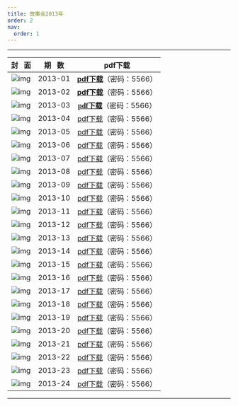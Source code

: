```yaml
---
title: 故事会2013年
order: 2
nav:
  order: 1
---
```

---

|                          封   面                          | 期   数 |                                        pdf下载                                        |
| :---------------------------------------------------------: | :-------: | :-----------------------------------------------------------------------------------: |
| ![img](../../../public/images/gushihui/gsh2013/gsh201301.jpg) |  2013-01  | [**pdf下载**](https://url97.ctfile.com/f/799297-1454403776-d1c28e?p=5566)（密码：5566） |
| ![img](../../../public/images/gushihui/gsh2013/gsh201302.jpg) |  2013-02  | [**pdf下载**](https://url97.ctfile.com/f/799297-1454567921-567b57?p=5566)（密码：5566） |
| ![img](../../../public/images/gushihui/gsh2013/gsh201303.jpg) |  2013-03  |   [<font face="蓝色">**pdf下载**</font>](https://url97.ctfile.com/f/799297-1454568047-ee2118?p=5566)（密码：5566）   |
| ![img](../../../public/images/gushihui/gsh2013/gsh201304.jpg) |  2013-04  |   [pdf下载](https://url97.ctfile.com/f/799297-1454568188-8c5f40?p=5566)（密码：5566）   |
| ![img](../../../public/images/gushihui/gsh2013/gsh201305.jpg) |  2013-05  |   [pdf下载](https://url97.ctfile.com/f/799297-1454568311-aba6be?p=5566)（密码：5566）   |
| ![img](../../../public/images/gushihui/gsh2013/gsh201306.jpg) |  2013-06  |   [pdf下载](https://url97.ctfile.com/f/799297-1454568365-ab4519?p=5566)（密码：5566）   |
| ![img](../../../public/images/gushihui/gsh2013/gsh201307.jpg) |  2013-07  |   [pdf下载](https://url97.ctfile.com/f/799297-1454568440-e8e5fe?p=5566)（密码：5566）   |
| ![img](../../../public/images/gushihui/gsh2013/gsh201308.jpg) |  2013-08  |   [pdf下载](https://url97.ctfile.com/f/799297-1454568842-a2c859?p=5566)（密码：5566）   |
| ![img](../../../public/images/gushihui/gsh2013/gsh201309.jpg) |  2013-09  |   [pdf下载](https://url97.ctfile.com/f/799297-1454568893-c79632?p=5566)（密码：5566）   |
| ![img](../../../public/images/gushihui/gsh2013/gsh201310.jpg) |  2013-10  |   [pdf下载](https://url97.ctfile.com/f/799297-1454569061-5d4ae0?p=5566)（密码：5566）   |
| ![img](../../../public/images/gushihui/gsh2013/gsh201311.jpg) |  2013-11  |   [pdf下载](https://url97.ctfile.com/f/799297-1454569139-dd2f3b?p=5566)（密码：5566）   |
| ![img](../../../public/images/gushihui/gsh2013/gsh201312.jpg) |  2013-12  |   [pdf下载](https://url97.ctfile.com/f/799297-1454569181-a91105?p=5566)（密码：5566）   |
| ![img](../../../public/images/gushihui/gsh2013/gsh201313.jpg) |  2013-13  |   [pdf下载](https://url97.ctfile.com/f/799297-1454569220-2c3258?p=5566)（密码：5566）   |
| ![img](../../../public/images/gushihui/gsh2013/gsh201314.jpg) |  2013-14  |   [pdf下载](https://url97.ctfile.com/f/799297-1454569289-320726?p=5566)（密码：5566）   |
| ![img](../../../public/images/gushihui/gsh2013/gsh201315.jpg) |  2013-15  |   [pdf下载](https://url97.ctfile.com/f/799297-1454569334-4f363f?p=5566)（密码：5566）   |
| ![img](../../../public/images/gushihui/gsh2013/gsh201316.jpg) |  2013-16  |   [pdf下载](https://url97.ctfile.com/f/799297-1454569406-29264a?p=5566)（密码：5566）   |
| ![img](../../../public/images/gushihui/gsh2013/gsh201317.jpg) |  2013-17  |   [pdf下载](https://url97.ctfile.com/f/799297-1454569514-c749af?p=5566)（密码：5566）   |
| ![img](../../../public/images/gushihui/gsh2013/gsh201318.jpg) |  2013-18  |   [pdf下载](https://url97.ctfile.com/f/799297-1454569454-b726cf?p=5566)（密码：5566）   |
| ![img](../../../public/images/gushihui/gsh2013/gsh201319.jpg) |  2013-19  |   [pdf下载](https://url97.ctfile.com/f/799297-1454570015-70b768?p=5566)（密码：5566）   |
| ![img](../../../public/images/gushihui/gsh2013/gsh201320.jpg) |  2013-20  |   [pdf下载](https://url97.ctfile.com/f/799297-1454569949-a0ab44?p=5566)（密码：5566）   |
| ![img](../../../public/images/gushihui/gsh2013/gsh201321.jpg) |  2013-21  |   [pdf下载](https://url97.ctfile.com/f/799297-1454569877-7be391?p=5566)（密码：5566）   |
| ![img](../../../public/images/gushihui/gsh2013/gsh201322.jpg) |  2013-22  |   [pdf下载](https://url97.ctfile.com/f/799297-1454569715-601c2d?p=5566)（密码：5566）   |
| ![img](../../../public/images/gushihui/gsh2013/gsh201323.jpg) |  2013-23  |   [pdf下载](https://url97.ctfile.com/f/799297-1454569649-43513a?p=5566)（密码：5566）   |
| ![img](../../../public/images/gushihui/gsh2013/gsh201324.jpg) |  2013-24  |   [pdf下载](https://url97.ctfile.com/f/799297-1454569586-518ce8?p=5566)（密码：5566）   |

---
